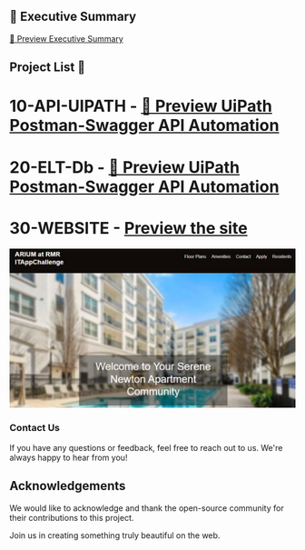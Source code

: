 ## 📄 Executive Summary

[📄 Preview Executive Summary](https://github.com/rhorn-rm-gh/rhorn-rm-app-project/blob/main/RMR_Executive_Summary-ITAppChallenge2025_rh.pdf)

## Project List 📜
# 10-API-UIPATH - [📄 Preview UiPath Postman-Swagger API Automation](https://github.com/rhorn-rm-gh/rhorn-rm-app-project/blob/main/10-API-UIPATH/README.md)

# 20-ELT-Db - [📄 Preview UiPath Postman-Swagger API Automation](https://github.com/rhorn-rm-gh/rhorn-rm-app-project/blob/main/20-API-UIPATH/README.md)

# 30-WEBSITE - [Preview the site](https://rhorn-rm-gh.github.io/rhorn-rm-app-project/)

![image info](preview-rhorn-rm.jpg)

### Contact Us

If you have any questions or feedback, feel free to reach out to us. We're always happy to hear from you!

## Acknowledgements

We would like to acknowledge and thank the open-source community for their contributions to this project.

Join us in creating something truly beautiful on the web.
